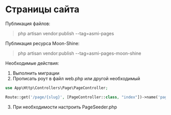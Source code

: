 # Страницы сайта

Публикация файлов:

>php artisan vendor:publish --tag=asmi-pages

Публикация ресурса Moon-Shine:

>php artisan vendor:publish --tag=asmi-pages-moon-shine

Необходимые действия:

1. Выполнить миграции
2. Прописать роут в файл web.php или другой необходимый
```php
use App\Http\Controllers\Page\PageController;

Route::get('/page/{slug}', [PageController::class, "index"])->name('page');
```

3. При необходимости настроить PageSeeder.php
